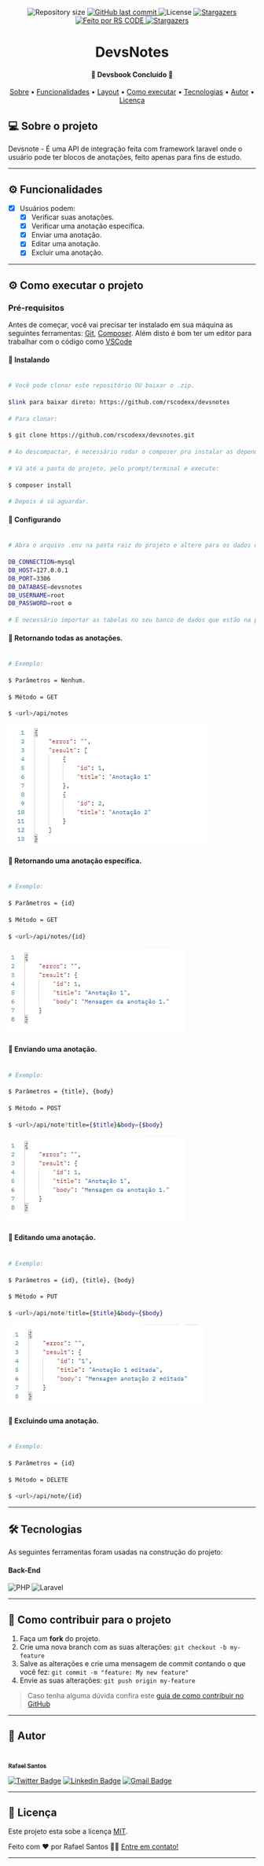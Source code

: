 <p align="center">

  <img alt="Repository size" src="https://img.shields.io/github/repo-size/rscodexx/devsbook">

  <a href="https://github.com/rscode/devsbook/commits/master">
    <img alt="GitHub last commit" src="https://img.shields.io/github/last-commit/rscodexx/devsbook">
  </a>

   <img alt="License" src="https://img.shields.io/badge/license-MIT-brightgreen">
   <a href="https://github.com/rscodexx/devsbook/stargazers">
    <img alt="Stargazers" src="https://img.shields.io/github/stars/rscodexx/rscodexx?style=social">
  </a>

  <a href="https://rscode.com.br">
    <img alt="Feito por RS CODE" src="https://img.shields.io/badge/feito%20por-RS CODE-%237519C1">
  </a>

  <a href="https://blog.rscode.com.br/">
    <img alt="Stargazers" src="https://img.shields.io/badge/Blog-RS CODE-%237159c1?style=flat&logo=ghost">
    </a>


</p>
<h1 align="center">
    DevsNotes
</h1>

<h4 align="center"> 
	🚧  Devsbook Concluído 🚧
</h4>

<p align="center">
 <a href="#-sobre-o-projeto">Sobre</a> •
 <a href="#-funcionalidades">Funcionalidades</a> •
 <a href="#-layout">Layout</a> • 
 <a href="#-como-executar-o-projeto">Como executar</a> • 
 <a href="#-tecnologias">Tecnologias</a> •
 <a href="#-autor">Autor</a> • 
 <a href="#user-content--licença">Licença</a>
</p>

## 💻 Sobre o projeto

Devsnote - É uma API de integração feita com framework laravel onde o usuário pode ter blocos de anotações, feito apenas para fins de estudo.

---

## ⚙️ Funcionalidades

- [x] Usuários podem:
    - [x] Verificar suas anotações.
    - [x] Verificar uma anotação específica.
    - [x] Enviar uma anotação.
    - [x] Editar uma anotação.
    - [x] Excluir uma anotação.

---

## ⚙ Como executar o projeto

### Pré-requisitos

Antes de começar, você vai precisar ter instalado em sua máquina as seguintes ferramentas:
[Git](https://git-scm.com), [Composer](https://getcomposer.org/).
Além disto é bom ter um editor para trabalhar com o código como [VSCode](https://code.visualstudio.com/)

#### 🎲 Instalando

```bash

# Você pode clonar este repositório OU baixar o .zip.

$link para baixar direto: https://github.com/rscodexx/devsnotes

# Para clonar:

$ git clone https://github.com/rscodexx/devsnotes.git

# Ao descompactar, é necessário rodar o composer pra instalar as dependências e gerar o autoload.

# Vá até a pasta do projeto, pelo prompt/terminal e execute:

$ composer install

# Depois é só aguardar.

```

#### 🎲 Configurando

```bash

# Abra o arquivo .env na pasta raiz do projeto e altere para os dados do seu banco:

DB_CONNECTION=mysql
DB_HOST=127.0.0.1
DB_PORT=3306
DB_DATABASE=devsnotes
DB_USERNAME=root
DB_PASSWORD=root ⚙

# É necessário importar as tabelas no seu banco de dados que estão na pasta db.
```

#### 🎲 Retornando todas as anotações.

```bash

# Exemplo:

$ Parâmetros = Nenhum.

$ Método = GET

$ <url>/api/notes
```
![Resultado](https://raw.githubusercontent.com/rscodexx/devsnotes/master/examples/result1.png)

#### 🎲 Retornando uma anotação específica.

```bash

# Exemplo:

$ Parâmetros = {id}

$ Método = GET

$ <url>/api/notes/{id}
```
![Resultado](https://raw.githubusercontent.com/rscodexx/devsnotes/master/examples/result2.png)

#### 🎲 Enviando uma anotação.

```bash

# Exemplo:

$ Parâmetros = {title}, {body}

$ Método = POST

$ <url>/api/note?title={$title}&body={$body}
```
![Resultado](https://raw.githubusercontent.com/rscodexx/devsnotes/master/examples/result2.png)

#### 🎲 Editando uma anotação.

```bash

# Exemplo:

$ Parâmetros = {id}, {title}, {body}

$ Método = PUT

$ <url>/api/note?title={$title}&body={$body}
```
![Resultado](https://raw.githubusercontent.com/rscodexx/devsnotes/master/examples/result3.png)

#### 🎲 Excluindo uma anotação.

```bash

# Exemplo:

$ Parâmetros = {id}

$ Método = DELETE

$ <url>/api/note/{id}
```

---

## 🛠 Tecnologias

As seguintes ferramentas foram usadas na construção do projeto:

#### **Back-End**

<img alt="PHP" src="https://img.shields.io/badge/php-%23777BB4.svg?&style=for-the-badge&logo=php&logoColor=white"/> <img alt="Laravel" src="https://img.shields.io/badge/laravel%20-%23FF2D20.svg?&style=for-the-badge&logo=laravel&logoColor=white"/>


---

## 💪 Como contribuir para o projeto

1. Faça um **fork** do projeto.
2. Crie uma nova branch com as suas alterações: `git checkout -b my-feature`
3. Salve as alterações e crie uma mensagem de commit contando o que você fez: `git commit -m "feature: My new feature"`
4. Envie as suas alterações: `git push origin my-feature`
> Caso tenha alguma dúvida confira este [guia de como contribuir no GitHub](./CONTRIBUTING.md)

---

## 🦸 Autor

<a href="https://rscode.com.br">
 <img style="border-radius: 50%;" src="https://avatars.githubusercontent.com/u/80411629?s=460&u=b013fbff0e47f42e5f2c819849416285d380d5e7&v=4" width="100px;" alt=""/>
 <br />
 <sub><b>Rafael Santos</b></sub></a> <a href="https://rscode.com.br/"</a>
 <br />

[![Twitter Badge](https://img.shields.io/badge/-@raffrenan-1ca0f1?style=flat-square&labelColor=1ca0f1&logo=twitter&logoColor=white&link=https://twitter.com/tgmarinho)](https://twitter.com/raffrenan) [![Linkedin Badge](https://img.shields.io/badge/-Raffrenan-blue?style=flat-square&logo=Linkedin&logoColor=white&link=https://www.linkedin.com/in/tgmarinho/)](https://www.linkedin.com/in/raffrenan/)
[![Gmail Badge](https://img.shields.io/badge/-raffrenan@gmail.com-c14438?style=flat-square&logo=Gmail&logoColor=white&link=mailto:raffrenan@gmail.com)](mailto:raffrenan@gmail.com)

---

## 📝 Licença

Este projeto esta sobe a licença [MIT](./LICENSE).

Feito com ❤️ por Rafael Santos 👋🏽 [Entre em contato!](https://www.rscode.com.br)

---
